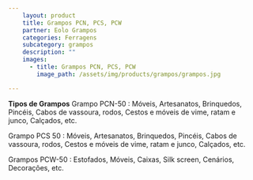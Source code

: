 ```yaml
---
    layout: product
    title: Grampos PCN, PCS, PCW
    partner: Eolo Grampos
    categories: Ferragens     
    subcategory: grampos
    description: ""
    images: 
      - title: Grampos PCN, PCS, PCW
        image_path: /assets/img/products/grampos/grampos.jpg

---
```


**Tipos de Grampos**
Grampo PCN-50
: Móveis, Artesanatos, Brinquedos, Pincéis, Cabos de vassoura, rodos, Cestos e móveis de vime, ratam e junco, Calçados, etc.
  
Grampo PCS 50
: Móveis, Artesanatos, Brinquedos, Pincéis, Cabos de vassoura, rodos, Cestos e móveis de vime, ratam e junco, Calçados, etc.
    
Grampos PCW-50
: Estofados, Móveis, Caixas, Silk screen, Cenários, Decorações, etc.

